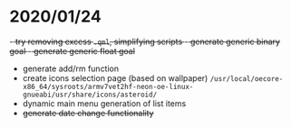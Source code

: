 # 2020/01/24

-<s> try removing excess `.qml`, simplifying scripts </s>
-<s> generate generic binary goal </s>
-<s> generate generic float goal </s>
- generate add/rm function
- create icons selection page (based on wallpaper) `/usr/local/oecore-x86_64/sysroots/armv7vet2hf-neon-oe-linux-gnueabi/usr/share/icons/asteroid/`
- dynamic main menu generation of list items
- <s> generate date change functionality </s>
